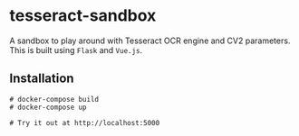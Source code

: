 # tesseract-sandbox
A sandbox to play around with Tesseract OCR engine and CV2 parameters. This is built using ``Flask`` and ``Vue.js``. 

## Installation

```
# docker-compose build
# docker-compose up

# Try it out at http://localhost:5000
```
